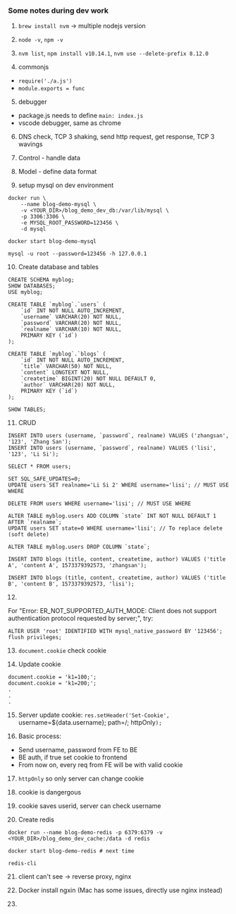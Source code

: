 ### Some notes during dev work

1. `brew install nvm` -> multiple nodejs version

2. `node -v`, `npm -v`

3. `nvm list`, `npm install v10.14.1`, `nvm use --delete-prefix 8.12.0`

4. commonjs
- `require('./a.js')`
- `module.exports = func`

5. debugger
- package.js needs to define `main: index.js`
- vscode debugger, same as chrome

6. DNS check, TCP 3 shaking, send http request, get response, TCP 3 wavings

7. Control - handle data

8. Model - define data format

9. setup mysql on dev environment
```
docker run \
    --name blog-demo-mysql \
    -v <YOUR_DIR>/blog_demo_dev_db:/var/lib/mysql \
    -p 3306:3306 \
    -e MYSQL_ROOT_PASSWORD=123456 \
    -d mysql

docker start blog-demo-mysql

mysql -u root --password=123456 -h 127.0.0.1
```

10. Create database and tables
```
CREATE SCHEMA myblog;
SHOW DATABASES;
USE myblog;

CREATE TABLE `myblog`.`users` (
    `id` INT NOT NULL AUTO_INCREMENT,
    `username` VARCHAR(20) NOT NULL,
    `password` VARCHAR(20) NOT NULL,
    `realname` VARCHAR(10) NOT NULL,
    PRIMARY KEY (`id`)
);

CREATE TABLE `myblog`.`blogs` (
    `id` INT NOT NULL AUTO_INCREMENT,
    `title` VARCHAR(50) NOT NULL,
    `content` LONGTEXT NOT NULL,
    `createtime` BIGINT(20) NOT NULL DEFAULT 0,
    `author` VARCHAR(20) NOT NULL,
    PRIMARY KEY (`id`)
);

SHOW TABLES;
```

11. CRUD
```
INSERT INTO users (username, `password`, realname) VALUES ('zhangsan', '123', 'Zhang San');
INSERT INTO users (username, `password`, realname) VALUES ('lisi', '123', 'Li Si');

SELECT * FROM users;

SET SQL_SAFE_UPDATES=0;
UPDATE users SET realname='Li Si 2' WHERE username='lisi'; // MUST USE WHERE

DELETE FROM users WHERE username='lisi'; // MUST USE WHERE

ALTER TABLE myblog.users ADD COLUMN `state` INT NOT NULL DEFAULT 1 AFTER `realname`;
UPDATE users SET state=0 WHERE username='lisi'; // To replace delete (soft delete)

ALTER TABLE myblog.users DROP COLUMN `state`;

INSERT INTO blogs (title, content, createtime, author) VALUES ('title A', 'content A', 1573379392573, 'zhangsan');

INSERT INTO blogs (title, content, createtime, author) VALUES ('title B', 'content B', 1573379392573, 'lisi');
```

12. 
For "Error: ER_NOT_SUPPORTED_AUTH_MODE: Client does not support authentication protocol requested by server;", try:
```
ALTER USER 'root' IDENTIFIED WITH mysql_native_password BY '123456';
flush privileges;
```

13. `document.cookie` check cookie

14. Update cookie
```
document.cookie = 'k1=100;';
document.cookie = 'k1=200;';
.
.
.
```

15. Server update cookie: `res.setHeader('Set-Cookie', `username=${data.username}; path=/; httpOnly`);`

16. Basic process:
- Send username, password from FE to BE
- BE auth, if true set cookie to frontend
- From now on, every req from FE will be with valid cookie

17. `httpOnly` so only server can change cookie

18. cookie is dangergous

19. cookie saves userid, server can check username

20. Create redis
```
docker run --name blog-demo-redis -p 6379:6379 -v <YOUR_DIR>/blog_demo_dev_cache:/data -d redis

docker start blog-demo-redis # next time

redis-cli
```

21. client can't see -> reverse proxy, nginx

22. Docker install ngxin (Mac has some issues, directly use nginx instead)

23. 
